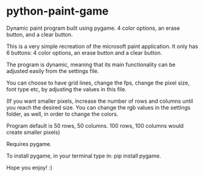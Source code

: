 # python-paint-game
Dynamic paint program built using pygame. 4 color options, an erase button, and a clear button.

This is a very simple recreation of the microsoft paint application. It only has 6 buttons: 4 color options, an erase button and a clear button.


The program is dynamic, meaning that its main functionality can be adjusted easily from the settings file. 

You can choose to have grid lines, change the fps, change the pixel size, font type etc, by adjusting the values in this file.


(If you want smaller pixels, increase the number of rows and columns until you reach the desired size. You can change the rgb values in the settings folder, as well, in order to change the colors. 

Program default is 50 rows, 50 columns. 100 rows, 100 columns would create smaller pixels)

Requires pygame.


To install pygame, in your terminal type in: pip install pygame.


Hope you enjoy! :)
